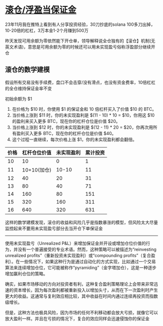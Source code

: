 # [滚仓/浮盈当保证金](/2024/01/reinvesting_unrealized_profits.md)

23年11月我在推特上看到有人分享投资经验，30刀抄底的solana 100多刀出掉，10-20倍的杠杠，3万本金1-2个月赚到500万

昨天发现可用余额为零依然能下开仓单，领导解释说全仓独有的【滚仓】机制(无英文术语)，意思是可用余额为零的时候还可以用未实现盈亏俗称浮盈部分继续开仓

## 滚仓的数学建模

假设所有交易没有手续费，盘口不会击穿/没有滑点，也没有资金费率，10倍杠杠的全仓维持保证金率不变

初始余额为 $1

1. 在价格为 $10 时，你使用 $1 的保证金和 10 倍杠杆买入了价值 $10 的 BTC。
2. 当价格上涨到 $11 时，你的未实现盈利是 $(11 - 10) * 10 = $10，你用这 $10 的盈利来买入更多 BTC，现在你的杠杆仓位是价值 $20。
3. 当价格上涨到 $12 时，你的未实现盈利是 $(12 - 11) * 20 = $20，你再次用所有盈利买入更多 BTC，现在你的杠杆仓位是价值 $40。
4. 这个过程一直继续，每次价格上涨 $1，你的未实现盈利都会翻倍。

| 价格 | 杠杆仓位价值 | 未实现盈利 | 累计投资 |
|-------|---------------|--------------|------------|
| 10 | 10 | 0 | 1 |
| 11 | 10+10(加仓) | 10-10 | 11 |
| 12 | 40 | 20 | 31 |
| 13 | 80 | 40 | 71 |
| 14 | 160 | 80 | 151 |
| 15 | 320 | 160 | 311 |
| 16 | 640 | 320 | 631 |

这样的数学建模发现，滚仓的收益和风险几乎是指数暴涨的模型，但风险太大尽量监控起来不要用未实现盈亏部分去当开仓下单保证金

---

使用未实现盈亏（Unrealized P&L）来增加保证金并开设或增加仓位价值的行为，并没有一个普遍接受的专业术语。然而，这种策略可以被描述为“reinvesting unrealized profits”（重新投资未实现盈利）或“compounding profits”（复合盈利）。在一些情况下，如果这种行为是通过自动化的方式实现，比如通过一个交易算法来连续增加仓位，它可能被称作“pyramiding”（金字塔加仓），这是一种逐步增加赢利仓位的策略。

确实，如果市场移动的方向对投资者有利，这种复合盈利策略理论上会带来非常迅速的资本增长，因为每次盈利都被重新投入以增加头寸，从而在下一次盈利时产生更大的收益。这通常与复利效应相比较，其中收益在时间内通过连续再投资而指数级增长。

但是，这种方法也极具风险，因为市场的任何不利移动都会放大亏损，就像它可以放大盈利一样。并且在亏损的情况下，复合的效应同样会迅速侵蚀你的保证金
